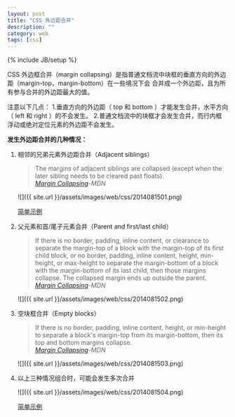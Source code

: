 ```yaml
---
layout: post
title: "CSS 外边距合并"
description: ""
category: web
tags: [css]
---
```

{% include JB/setup %}

CSS 外边框合并（margin collapsing）是指普通文档流中块框的垂直方向的外边距（margin-top，margin-bottom）在一些境况下会
合并成一个外边距，且为所有参与合并的外边距最大的值。

<!-- more -->

注意以下几点：
	1.垂直方向的外边距（ top 和 bottom ）才能发生合并，水平方向（ left 和 right ）的不会发生。
	2.普通文档流中的块框才会发生合并，而行内框 浮动或绝对定位元素的外边距不会发生。 

**发生外边距合并的几种情况：**

1. 相邻的兄弟元素外边距合并（Adjacent siblings）
	
	> The margins of adjacent siblings are collapsed 
	> (except when the later sibling needs to be cleared past floats).  
	> [*Margin Collapsing*](https://developer.mozilla.org/en-US/docs/Web/CSS/margin_collapsing)*-MDN*
	
	![]({{ site.url }}/assets/images/web/css/2014081501.png)
	
	[简单示例](//jsfiddle.net/p70tyedx/)

2. 父元素和首/尾子元素合并（Parent and first/last child）
	
	> If there is no border, padding, inline content, 
	> or clearance to separate the margin-top of a block with the margin-top of its first child block, 
	> or no border, padding, inline content, height, min-height, 
	> or max-height to separate the margin-bottom of a block with the margin-bottom of its last child,
	> then those margins collapse. 
	> The collapsed margin ends up outside the parent.    
	> [*Margin Collapsing*](https://developer.mozilla.org/en-US/docs/Web/CSS/margin_collapsing)*-MDN*
	
	![]({{ site.url }}/assets/images/web/css/2014081502.png)
	
3. 空块框合并（Empty blocks）
	
	> If there is no border, padding, inline content, height, 
	> or min-height to separate a block's margin-top from its margin-bottom, 
	> then its top and bottom margins collapse.  
	> [*Margin Collapsing*](https://developer.mozilla.org/en-US/docs/Web/CSS/margin_collapsing)*-MDN*
	
	![]({{ site.url }}/assets/images/web/css/2014081503.png)
	
4. 以上三种情况组合时，可能会发生多次合并
	
	![]({{ site.url }}/assets/images/web/css/2014081504.png)
	
	[简单示例](//jsfiddle.net/Lg1kz592/)
	